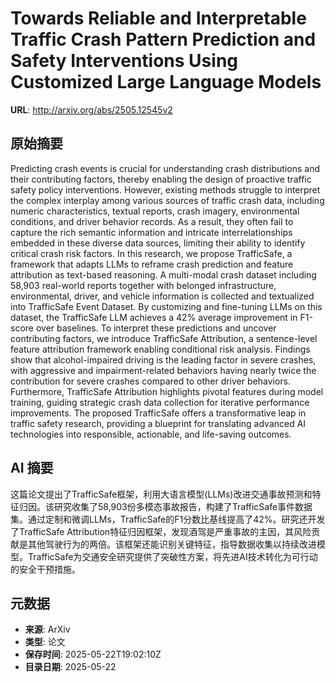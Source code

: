 # Towards Reliable and Interpretable Traffic Crash Pattern Prediction and Safety Interventions Using Customized Large Language Models

**URL**: http://arxiv.org/abs/2505.12545v2

## 原始摘要

Predicting crash events is crucial for understanding crash distributions and
their contributing factors, thereby enabling the design of proactive traffic
safety policy interventions. However, existing methods struggle to interpret
the complex interplay among various sources of traffic crash data, including
numeric characteristics, textual reports, crash imagery, environmental
conditions, and driver behavior records. As a result, they often fail to
capture the rich semantic information and intricate interrelationships embedded
in these diverse data sources, limiting their ability to identify critical
crash risk factors. In this research, we propose TrafficSafe, a framework that
adapts LLMs to reframe crash prediction and feature attribution as text-based
reasoning. A multi-modal crash dataset including 58,903 real-world reports
together with belonged infrastructure, environmental, driver, and vehicle
information is collected and textualized into TrafficSafe Event Dataset. By
customizing and fine-tuning LLMs on this dataset, the TrafficSafe LLM achieves
a 42% average improvement in F1-score over baselines. To interpret these
predictions and uncover contributing factors, we introduce TrafficSafe
Attribution, a sentence-level feature attribution framework enabling
conditional risk analysis. Findings show that alcohol-impaired driving is the
leading factor in severe crashes, with aggressive and impairment-related
behaviors having nearly twice the contribution for severe crashes compared to
other driver behaviors. Furthermore, TrafficSafe Attribution highlights pivotal
features during model training, guiding strategic crash data collection for
iterative performance improvements. The proposed TrafficSafe offers a
transformative leap in traffic safety research, providing a blueprint for
translating advanced AI technologies into responsible, actionable, and
life-saving outcomes.


## AI 摘要

这篇论文提出了TrafficSafe框架，利用大语言模型(LLMs)改进交通事故预测和特征归因。该研究收集了58,903份多模态事故报告，构建了TrafficSafe事件数据集。通过定制和微调LLMs，TrafficSafe的F1分数比基线提高了42%。研究还开发了TrafficSafe Attribution特征归因框架，发现酒驾是严重事故的主因，其风险贡献是其他驾驶行为的两倍。该框架还能识别关键特征，指导数据收集以持续改进模型。TrafficSafe为交通安全研究提供了突破性方案，将先进AI技术转化为可行动的安全干预措施。

## 元数据

- **来源**: ArXiv
- **类型**: 论文
- **保存时间**: 2025-05-22T19:02:10Z
- **目录日期**: 2025-05-22
